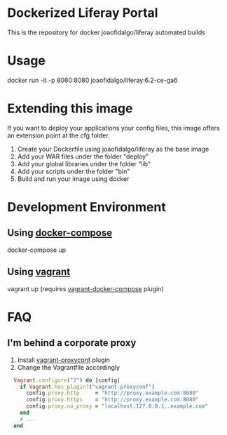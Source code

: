 # Dockerized Liferay Portal
This is the repository for docker joaofidalgo/liferay automated builds

# Usage
 docker run -it -p 8080:8080 joaofidalgo/liferay:6.2-ce-ga6

# Extending this image
 If you want to deploy your applications your  config files, this image offers an extension point at the cfg folder.

 1. Create your Dockerfile using joaofidalgo/liferay as the base image
 2. Add your WAR files under the folder "deploy"
 3. Add your global libraries under the folder "lib"
 4. Add your scripts under the folder "bin"
 5. Build and run your image using docker

# Development Environment
## Using [docker-compose](https://www.docker.com/docker-compose/ "docker-compose")
 docker-compose up

## Using [vagrant](https://www.vagrantup.com "vagrant")
 vagrant up (requires [vagrant-docker-compose](https://github.com/leighmcculloch/vagrant-docker-compose "vagrant-docker-compose") plugin)

# FAQ
## I'm behind a corporate proxy
 1. Install [vagrant-proxyconf](https://github.com/tmatilai/vagrant-proxyconf "vagrant-proxyconf") plugin
 2. Change the Vagrantfile accordingly

```ruby
  Vagrant.configure("2") do |config|
    if Vagrant.has_plugin?("vagrant-proxyconf")
      config.proxy.http     = "http://proxy.example.com:8080"
      config.proxy.https    = "http://proxy.example.com:8080"
      config.proxy.no_proxy = "localhost,127.0.0.1,.example.com"
    end
    # ...
  end
```
